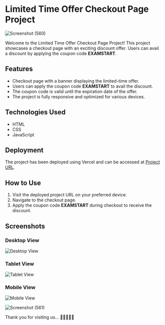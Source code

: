 # Limited Time Offer Checkout Page Project
 
![Screenshot (560)](https://github.com/9802HEMENSAN/CheckoutPage-Coupon-code/assets/111531676/256cb8d8-e6e0-4eda-a5f7-5e3f7cde5da7)

Welcome to the Limited Time Offer Checkout Page Project! This project showcases a checkout page with an exciting discount offer. Users can avail a discount by applying the coupon code **EXAMSTART**.

## Features
- Checkout page with a banner displaying the limited-time offer.
- Users can apply the coupon code **EXAMSTART** to avail the discount.
- The coupon code is valid until the expiration date of the offer.
- The project is fully responsive and optimized for various devices.

## Technologies Used
- HTML
- CSS
- JavaScript

## Deployment
The project has been deployed using Vercel and can be accessed at [Project URL](https://checkout-page-coupon-code.vercel.app/).

## How to Use
1. Visit the deployed project URL on your preferred device.
2. Navigate to the checkout page.
3. Apply the coupon code **EXAMSTART** during checkout to receive the discount.

   
## Screenshots

### Desktop View
![Desktop View](https://github.com/9802HEMENSAN/CheckoutPage-Coupon-code/assets/111531676/64036d0e-1e23-4902-8765-93e9dd506874)

### Tablet View
![Tablet View](https://github.com/9802HEMENSAN/CheckoutPage-Coupon-code/assets/111531676/2d8c8b37-c25e-45bf-ba37-572ad3256701)

### Mobile View
![Mobile View](https://github.com/9802HEMENSAN/CheckoutPage-Coupon-code/assets/111531676/9b693ba0-6841-4fbf-9a35-6b4c3890a22b)

![Screenshot (561)](https://github.com/9802HEMENSAN/CheckoutPage-Coupon-code/assets/111531676/96c87be0-8024-4bc4-aae9-d6c54d2407d3)

Thank you for visiting us... 🙏🙏🙏🙏🙏
